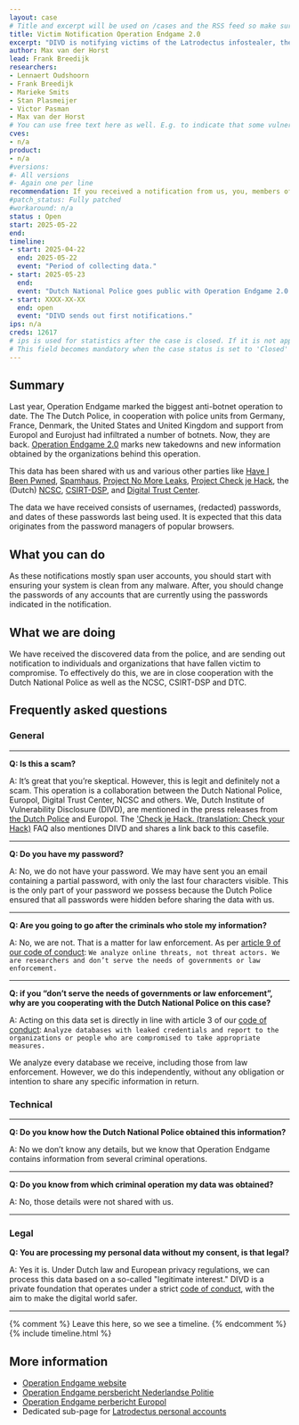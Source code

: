 ```yaml
---
layout: case
# Title and excerpt will be used on /cases and the RSS feed so make sure they reflect the case well
title: Victim Notification Operation Endgame 2.0
excerpt: "DIVD is notifying victims of the Latrodectus infostealer, the evolution of IcedID. We are notifying victims that where identified as a part of Operation Endgame 2.0. If you receive a notification, please read the instructions carefully."
author: Max van der Horst
lead: Frank Breedijk
researchers:
- Lennaert Oudshoorn
- Frank Breedijk
- Marieke Smits
- Stan Plasmeijer
- Victor Pasman
- Max van der Horst
# You can use free text here as well. E.g. to indicate that some vulnerabilities don't have CVEs assigned (yet).
cves:
- n/a
product:
- n/a
#versions:
#- All versions
#- Again one per line
recommendation: If you received a notification from us, you, members of your organization or your customers had their password stolen or system infected by the Latradectus infostealer. Detailed recommendations are found below.
#patch_status: Fully patched
#workaround: n/a
status : Open
start: 2025-05-22
end:
timeline:
- start: 2025-04-22
  end: 2025-05-22
  event: "Period of collecting data."
- start: 2025-05-23
  end:
  event: "Dutch National Police goes public with Operation Endgame 2.0."
- start: XXXX-XX-XX
  end: open
  event: "DIVD sends out first notifications."
ips: n/a
creds: 12617
# ips is used for statistics after the case is closed. If it is not applicable, you can set IPs to n/a (e.g. stolen credentials)
# This field becomes mandatory when the case status is set to 'Closed'
---
```

## Summary

Last year, Operation Endgame marked the biggest anti-botnet operation to date. The The Dutch Police, in cooperation with police units from Germany, France, Denmark, the United States and United Kingdom and support from Europol and Eurojust had infiltrated a number of botnets. Now, they are back. [Operation Endgame 2.0](https://www.politie.nl/nieuws/2025/mei/22/11-internationale-politiediensten-pakken-met-operation-endgame-door-in-bestrijding-ransomware.html) marks new takedowns and new information obtained by the organizations behind this operation.

This data has been shared with us and various other parties like [Have I Been Pwned](https://haveibeenpwned.com/), [Spamhaus](https://www.spamhaus.org/resource-hub/malware/operation-endgame-botnets-disrupted-after-international-action/), [Project No More Leaks](https://www.politie.nl/onderwerpen/no-more-leaks.html), [Project Check je Hack](https://www.politie.nl/informatie/checkjehack.html), the (Dutch) [NCSC](https://ncsc.nl),  [CSIRT-DSP](https://csirtdsp.nl/), and [Digital Trust Center](https://www.digitaltrustcenter.nl/).

The data we have received consists of usernames, (redacted) passwords, and dates of these passwords last being used. It is expected that this data originates from the password managers of popular browsers.

## What you can do

As these notifications mostly span user accounts, you should start with ensuring your system is clean from any malware. After, you should change the passwords of any accounts that are currently using the passwords indicated in the notification.

## What we are doing

We have received the discovered data from the police, and are sending out notification to individuals and organizations that have fallen victim to compromise. To effectively do this, we are in close cooperation with the Dutch National Police as well as the NCSC, CSIRT-DSP and DTC.

## Frequently asked questions

### General

---

**Q: Is this a scam?**

A: It’s great that you’re skeptical. However, this is legit and definitely not a scam. This operation is a collaboration between the Dutch National Police, Europol, Digital Trust Center, NCSC and others. We, Dutch Institute of Vulnerability Disclosure (DIVD), are mentioned in the press releases from [the Dutch Police](https://www.politie.nl/endgame) and Europol. The ['Check je Hack. (translation: Check your Hack)](https://www.politie.nl/informatie/veel-gestelde-vragen-over-check-je-hack.html) FAQ also mentiones DIVD and shares a link back to this casefile.

---

**Q: Do you have my password?**

A: No, we do not have your password.
We may have sent you an email containing a partial password, with only the last four characters visible. This is the only part of your password we possess because the Dutch Police ensured that all passwords were hidden before sharing the data with us.

---

**Q: Are you going to go after the criminals who stole my information?**

A: No, we are not. That is a matter for law enforcement. As per [article 9 of our code of conduct](https://www.divd.nl/code): `We analyze online threats, not threat actors. We are researchers and don’t serve the needs of governments or law enforcement.`

---

**Q: if you “don’t serve the needs of governments or law enforcement”, why are you cooperating with the Dutch National Police on this case?**


A: Acting on this data set is directly in line with article 3 of our [code of conduct](https://www.divd.nl/code): `Analyze databases with leaked credentials and report to the organizations or people who are compromised to take appropriate measures.`

We analyze every database we receive, including those from law enforcement. However, we do this independently, without any obligation or intention to share any specific information in return.



### Technical

---

**Q: Do you know how the Dutch National Police obtained this information?**

A: No we don’t know any details, but we know that Operation Endgame contains information from several criminal operations.

---

**Q:  Do you know from which criminal operation my data was obtained?**

A: No, those details were not shared with us.

---

### Legal

**Q: You are processing my personal data without my consent, is that legal?**

A: Yes it is. Under Dutch law and European privacy regulations, we can process this data based on a so-called "legitimate interest." DIVD is a private foundation that operates under a strict [code of conduct](https://www.divd.nl/code), with the aim to make the digital world safer.

---

{% comment %}  Leave this here, so we see a timeline. {% endcomment %}
{% include timeline.html %}


## More information
* [Operation Endgame website](https://www.operation-endgame.com)
* [Operation Endgame persbericht Nederlandse Politie](https://www.politie.nl/nieuws/2025/mei/22/11-internationale-politiediensten-pakken-met-operation-endgame-door-in-bestrijding-ransomware.html)
* [Operation Endgame perbericht Europol](https://www.europol.europa.eu/media-press/newsroom/news/operation-endgame-strikes-again-ransomware-kill-chain-broken-its-source)
* Dedicated sub-page for [Latrodectus personal accounts](/DIVD-2025-00018/personal-latrodectus-account/)
